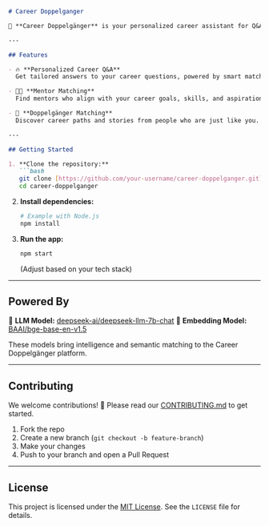 ```markdown
# Career Doppelganger

🚀 **Career Doppelgänger** is your personalized career assistant for Q&A, mentor matching, and doppelgänger matching — helping you find the right guidance and inspiration for your career journey.

---

## Features

- 🔥 **Personalized Career Q&A**
  Get tailored answers to your career questions, powered by smart matching.

- 🧑‍🏫 **Mentor Matching**
  Find mentors who align with your career goals, skills, and aspirations.

- 🧬 **Doppelgänger Matching**
  Discover career paths and stories from people who are just like you.

---

## Getting Started

1. **Clone the repository:**
   ```bash
   git clone [https://github.com/your-username/career-doppelganger.git](https://github.com/your-username/career-doppelganger.git)
   cd career-doppelganger
   ```

2.  **Install dependencies:**
    ```bash
    # Example with Node.js
    npm install
    ```

3.  **Run the app:**
    ```bash
    npm start
    ```
    (Adjust based on your tech stack)

---

## Powered By

🧠 **LLM Model:** [deepseek-ai/deepseek-llm-7b-chat](https://huggingface.co/deepseek-ai/deepseek-llm-7b-chat)
🧩 **Embedding Model:** [BAAI/bge-base-en-v1.5](https://huggingface.co/BAAI/bge-base-en-v1.5)

These models bring intelligence and semantic matching to the Career Doppelgänger platform.

---

## Contributing

We welcome contributions\! 🚀
Please read our [CONTRIBUTING.md](https://www.google.com/search?q=CONTRIBUTING.md) to get started.

1.  Fork the repo
2.  Create a new branch (`git checkout -b feature-branch`)
3.  Make your changes
4.  Push to your branch and open a Pull Request

---

## License

This project is licensed under the [MIT License](https://www.google.com/search?q=LICENSE).
See the `LICENSE` file for details.
```

